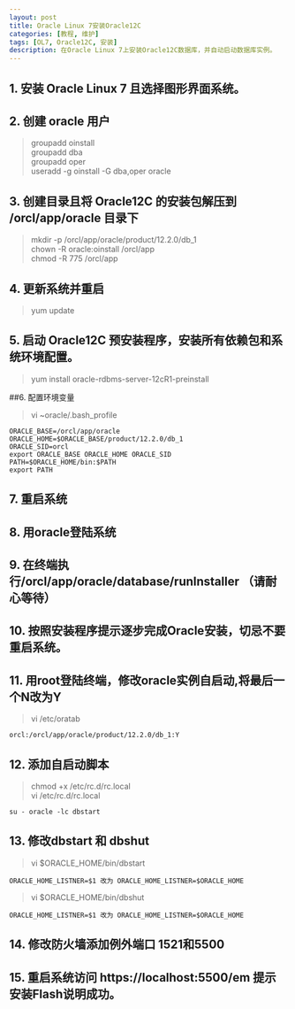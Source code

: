```yaml
---
layout: post
title: Oracle Linux 7安装Oracle12C
categories: [教程, 维护]
tags: [OL7, Oracle12C, 安装]
description: 在Oracle Linux 7上安装Oracle12C数据库，并自动启动数据库实例。
---
```


## 1. 安装 Oracle Linux 7 且选择图形界面系统。

## 2. 创建 oracle 用户
>groupadd oinstall  
groupadd dba  
groupadd oper  
useradd -g oinstall -G dba,oper oracle

## 3. 创建目录且将 Oracle12C 的安装包解压到 /orcl/app/oracle 目录下
>mkdir -p /orcl/app/oracle/product/12.2.0/db_1  
chown -R oracle:oinstall /orcl/app  
chmod -R 775 /orcl/app

## 4. 更新系统并重启
>yum update

## 5. 启动 Oracle12C 预安装程序，安装所有依赖包和系统环境配置。
>yum install oracle-rdbms-server-12cR1-preinstall

##6. 配置环境变量
>vi ~oracle/.bash_profile

	ORACLE_BASE=/orcl/app/oracle  
	ORACLE_HOME=$ORACLE_BASE/product/12.2.0/db_1  
	ORACLE_SID=orcl  
	export ORACLE_BASE ORACLE_HOME ORACLE_SID  
	PATH=$ORACLE_HOME/bin:$PATH  
	export PATH

## 7. 重启系统

## 8. 用oracle登陆系统

## 9. 在终端执行/orcl/app/oracle/database/runInstaller （请耐心等待）

## 10. 按照安装程序提示逐步完成Oracle安装，切忌不要重启系统。

## 11. 用root登陆终端，修改oracle实例自启动,将最后一个N改为Y
>vi /etc/oratab

	orcl:/orcl/app/oracle/product/12.2.0/db_1:Y

## 12. 添加自启动脚本
>chmod +x /etc/rc.d/rc.local  
>vi /etc/rc.d/rc.local  

	su - oracle -lc dbstart

## 13. 修改dbstart 和 dbshut
>vi $ORACLE_HOME/bin/dbstart  

	ORACLE_HOME_LISTNER=$1 改为 ORACLE_HOME_LISTNER=$ORACLE_HOME
>vi $ORACLE_HOME/bin/dbshut

	ORACLE_HOME_LISTNER=$1 改为 ORACLE_HOME_LISTNER=$ORACLE_HOME

## 14. 修改防火墙添加例外端口 1521和5500

## 15. 重启系统访问 https://localhost:5500/em 提示安装Flash说明成功。


